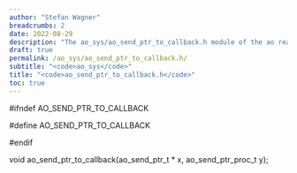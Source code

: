 ```yaml
---
author: "Stefan Wagner"
breadcrumbs: 2
date: 2022-08-29
description: "The ao_sys/ao_send_ptr_to_callback.h module of the ao real-time operating system."
draft: true
permalink: /ao_sys/ao_send_ptr_to_callback.h/ 
subtitle: "<code>ao_sys</code>"
title: "<code>ao_send_ptr_to_callback.h</code>"
toc: true
---
```


#ifndef AO_SEND_PTR_TO_CALLBACK

#define AO_SEND_PTR_TO_CALLBACK

#endif

void    ao_send_ptr_to_callback(ao_send_ptr_t * x, ao_send_ptr_proc_t y);

